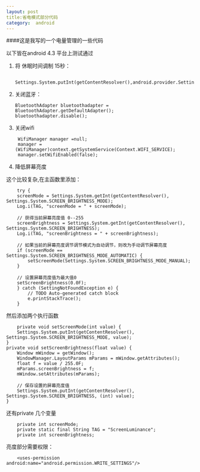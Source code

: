 ```yaml
---
layout: post
title:省电模式部分代码 
category:  android
---
```


####这是我写的一个电量管理的一些代码

以下皆在android 4.3 平台上测试通过<br/>

1. 将 休眠时间调制 15秒：

		Settings.System.putInt(getContentResolver(),android.provider.Settings.System.SCREEN_OFF_TIMEOUT,-1);

2.  关闭蓝牙：

		BluetoothAdapter bluetoothadapter = BluetoothAdapter.getDefaultAdapter();
        bluetoothadapter.disable();

3. 关闭wifi

		WifiManager manager =null;
    	manager = (WifiManager)context.getSystemService(Context.WIFI_SERVICE);
		manager.setWifiEnabled(false);

4. 降低屏幕亮度

这个比较复杂,在主函数里添加：

		try {  
        screenMode = Settings.System.getInt(getContentResolver(), Settings.System.SCREEN_BRIGHTNESS_MODE);  
        Log.i(TAG, "screenMode = " + screenMode);  

        // 获得当前屏幕亮度值 0--255  
        screenBrightness = Settings.System.getInt(getContentResolver(), Settings.System.SCREEN_BRIGHTNESS);  
        Log.i(TAG, "screenBrightness = " + screenBrightness);  

        // 如果当前的屏幕亮度调节调节模式为自动调节，则改为手动调节屏幕亮度  
        if (screenMode == Settings.System.SCREEN_BRIGHTNESS_MODE_AUTOMATIC) {  
            setScreenMode(Settings.System.SCREEN_BRIGHTNESS_MODE_MANUAL);  
        }  

        // 设置屏幕亮度值为最大值0  
        setScreenBrightness(0.0F);  
        } catch (SettingNotFoundException e) {  
            // TODO Auto-generated catch block  
            e.printStackTrace();  
        }  

然后添加两个执行函数

 		private void setScreenMode(int value) {  
        Settings.System.putInt(getContentResolver(), Settings.System.SCREEN_BRIGHTNESS_MODE, value);  
    }  
    private void setScreenBrightness(float value) {  
        Window mWindow = getWindow();  
        WindowManager.LayoutParams mParams = mWindow.getAttributes();  
        float f = value / 255.0F;  
        mParams.screenBrightness = f;  
        mWindow.setAttributes(mParams);  
  
        // 保存设置的屏幕亮度值  
        Settings.System.putInt(getContentResolver(), Settings.System.SCREEN_BRIGHTNESS, (int) value);  
    }  

还有private 几个变量 

		private int screenMode;  
    	private static final String TAG = "ScreenLuminance";
    	private int screenBrightness;  

亮度部分需要权限：

		<uses-permission android:name="android.permission.WRITE_SETTINGS"/>  

